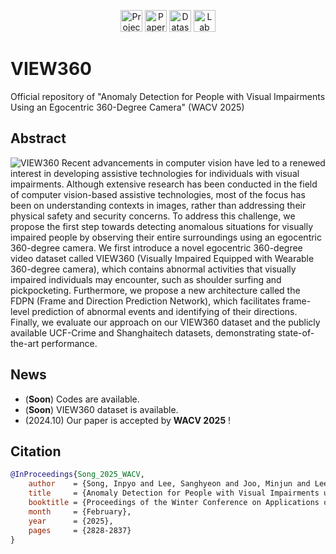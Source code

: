 <div align="center">
  
[<img src="https://img.shields.io/badge/🌐_Project_Page-VIEW360-red?style=for-the-badge" alt="Project Page" height="35">](https://songinpyo.github.io/VIEW360-Project/)
[<img src="https://img.shields.io/badge/📄_Paper-WACV-blue?style=for-the-badge" alt="Paper" height="35">](https://openaccess.thecvf.com/content/WACV2025/papers/Song_Anomaly_Detection_for_People_with_Visual_Impairments_using_an_Egocentric_WACV_2025_paper.pdf)
[<img src="https://img.shields.io/badge/📊_Dataset-Coming_Soon-lightgrey?style=for-the-badge" alt="Dataset" height="35">](https://songinpyo.github.io/VIEW360-Project/)
[<img src="https://img.shields.io/badge/🔬_Lab-i2slab-darkgreen?style=for-the-badge" alt="Lab" height="35">](https://i2slab.skku.edu/)

</div>

# VIEW360
Official repository of "Anomaly Detection for People with Visual Impairments Using an Egocentric 360-Degree Camera" (WACV 2025)

## Abstract

![VIEW360](Figures/Front_Image.png)
Recent advancements in computer vision have led to a renewed interest in developing assistive technologies for individuals with visual impairments. Although extensive research has been conducted in the field of computer vision-based assistive technologies, most of the focus has been on understanding contexts in images, rather than addressing their physical safety and security concerns. To address this challenge, we propose the first step towards detecting anomalous situations for visually impaired people by observing their entire surroundings using an egocentric 360-degree camera. We first introduce a novel egocentric 360-degree video dataset called VIEW360 (Visually Impaired Equipped with Wearable 360-degree camera), which contains abnormal activities that visually impaired individuals may encounter, such as shoulder surfing and pickpocketing. Furthermore, we propose a new architecture called the FDPN (Frame and Direction Prediction Network), which facilitates frame-level prediction of abnormal events and identifying of their directions. Finally, we evaluate our approach on our VIEW360 dataset and the publicly available UCF-Crime and Shanghaitech datasets, demonstrating state-of-the-art performance.


## News
- (**Soon**) Codes are available.
- (**Soon**) VIEW360 dataset is available.
- (2024.10) Our paper is accepted by **WACV 2025** !

## Citation
```bibtex
@InProceedings{Song_2025_WACV,
    author    = {Song, Inpyo and Lee, Sanghyeon and Joo, Minjun and Lee, Jangwon},
    title     = {Anomaly Detection for People with Visual Impairments using an Egocentric 360-Degree Camera},
    booktitle = {Proceedings of the Winter Conference on Applications of Computer Vision (WACV)},
    month     = {February},
    year      = {2025},
    pages     = {2828-2837}
}
```